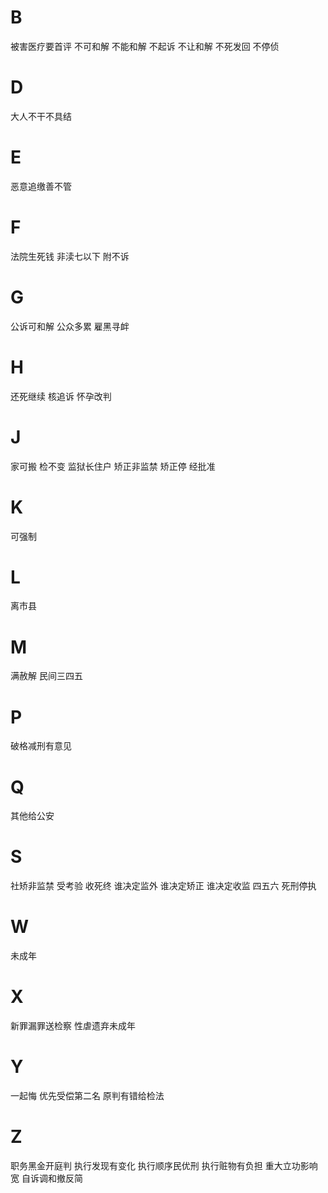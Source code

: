 
# B

被害医疗要首评
不可和解
不能和解
不起诉
不让和解
不死发回
不停侦

# D

大人不干不具结

# E

恶意追缴善不管

# F

法院生死钱
非渎七以下
附不诉

# G

公诉可和解
公众多累
雇黑寻衅

# H

还死继续
核追诉
怀孕改判

# J

家可搬
检不变
监狱长住户
矫正非监禁
矫正停
经批准

# K

可强制

# L

离市县

# M

满赦解
民间三四五

# P

破格减刑有意见

# Q

其他给公安

# S

社矫非监禁
受考验
收死终
谁决定监外
谁决定矫正
谁决定收监
四五六
死刑停执

# W

未成年

# X

新罪漏罪送检察
性虐遗弃未成年

# Y

一起悔
优先受偿第二名
原判有错给检法

# Z

职务黑金开庭判
执行发现有变化
执行顺序民优刑
执行赃物有负担
重大立功影响宽
自诉调和撤反简

